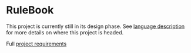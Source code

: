# RuleBook

This project is currently still in its design phase. See [language description](documents/description.md) for more details on where this project is headed.

Full [project requirements](http://www.cs.hmc.edu/~benw/teaching/cs111_fa14/project.html)
